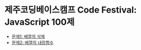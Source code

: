 # 제주코딩베이스캠프 Code Festival: JavaScript 100제

- [문제1: 배열의 삭제](doc/001.md)
- [문제2: 배열의 내장함수](doc/002.md)